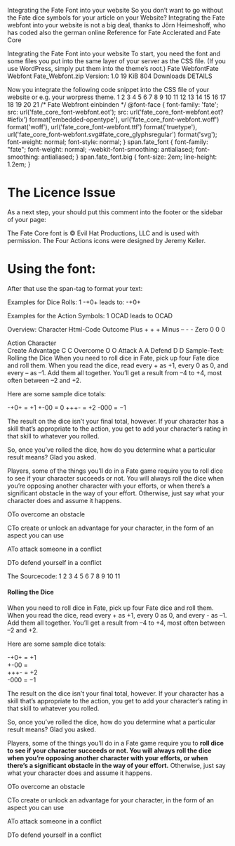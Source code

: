 Integrating the Fate Font into your website
So you don’t want to go without the Fate dice symbols for your article on your Website?
Integrating the Fate webfont into your website is not a big deal, thanks to Jörn Heimeshoff, who has coded also the german online Reference for Fate Acclerated and Fate Core

Integrating the Fate Font into your website
To start, you need the font and some files you put into the same layer of your server as the CSS file. (If you use WordPress, simply put them into the theme’s root.)
Fate WebfontFate Webfont
Fate_Webfont.zip
Version: 1.0
19 KiB
804 Downloads
DETAILS

Now you integrate the following code snippet into the CSS file of your website or e.g. your worpress theme.
1
2
3
4
5
6
7
8
9
10
11
12
13
14
15
16
17
18
19
20
21
/* Fate Webfront einbinden */
@font-face {
font-family: 'fate';
src: url('fate_core_font-webfont.eot');
src: url('fate_core_font-webfont.eot?#iefix') format('embedded-opentype'),
url('fate_core_font-webfont.woff') format('woff'),
url('fate_core_font-webfont.ttf') format('truetype'),
url('fate_core_font-webfont.svg#fate_core_glyphsregular') format('svg');
font-weight: normal;
font-style: normal;
}
span.fate_font {
font-family: "fate";
font-weight: normal;
-webkit-font-smoothing: antialiased;
font-smoothing: antialiased;
}
span.fate_font.big {
font-size: 2em;
line-height: 1.2em;
}
<h1>The Licence Issue</h1>
As a next step, your should put this comment into the footer or the sidebar of your page:

The Fate Core font is © Evil Hat Productions, LLC and is used with permission.
The Four Actions icons were designed by Jeremy Keller.

<h1>Using the font:</h1>
After that use the span-tag to format your text:

Examples for Dice Rolls:
1
<span class="fate_font">-+0+</span>
leads to:
-+0+

Examples for the Action Symbols:
1
<span class="fate_font big">OCAD</span>
leads to OCAD

Overview:
Character	Html-Code		Outcome
Plus +	&#43;		+
Minus –	&#45;		-
Zero 0	&#48;		0


Action	Character		
Create Advantage	C		C
Overcome	O		O
Attack	A		A
Defend	D		D
Sample-Text:
Rolling the Dice
When you need to roll dice in Fate, pick up four Fate dice and roll them. When you read the dice, read every + as +1, every 0 as 0, and every – as –1. Add them all together. You’ll get a result from –4 to +4, most often between –2 and +2.

Here are some sample dice totals:

-+0+ = +1
+-00 = 0
+++- = +2
-000 = −1

The result on the dice isn’t your final total, however. If your character has a skill that’s appropriate to the action, you get to add your character’s rating in that skill to whatever you rolled.

So, once you’ve rolled the dice, how do you determine what a particular result means? Glad you asked.

Players, some of the things you’ll do in a Fate game require you to roll dice to see if your character succeeds or not. You will always roll the dice when you’re opposing another character with your efforts, or when there’s a significant obstacle in the way of your effort. Otherwise, just say what your character does and assume it happens.

OTo overcome an obstacle

CTo create or unlock an advantage for your character, in the form of an aspect you can use

ATo attack someone in a conflict

DTo defend yourself in a conflict

The Sourcecode:
1
2
3
4
5
6
7
8
9
10
11
<h4>Rolling the Dice</h4>
<p>When you need to roll dice in Fate, pick up four Fate dice and roll them. When you read the dice, read every <span class="fate_font">+</span> as +1, every <span class="fate_font">0</span> as 0, and every <span class="fate_font">-</span> as –1. Add them all together. You’ll get a result from –4 to +4, most often between –2 and +2.</p>
<p>Here are some sample dice totals:</p>
<p><span class="fate_font">-+0+</span> = +1<br /><span class="fate_font">+-00</span> =<br /><span class="fate_font">+++-</span> = +2<br /><span class="fate_font">-000</span> = −1</p>
<p>The result on the dice isn’t your final total, however. If your character has a skill that’s appropriate to the action, you get to add your character’s rating in that skill to whatever you rolled.</p>
<p>So, once you’ve rolled the dice, how do you determine what a particular result means? Glad you asked.</p>
Players, some of the things you’ll do in a Fate game require you to <strong>roll dice to see if your character succeeds or not. You will always roll the dice when you’re opposing another character with your efforts, or when there’s a significant obstacle in the way of your effort.</strong> Otherwise, just say what your character does and assume it happens.
<p><span class="fate_font big">O</span>To overcome an obstacle</p>
<p><span class="fate_font big">C</span>To create or unlock an advantage for your character, in the form of an aspect you can use</p>
<p><span class="fate_font big">A</span>To attack someone in a conflict</p>
<p><span class="fate_font big">D</span>To defend yourself in a conflict</p>
